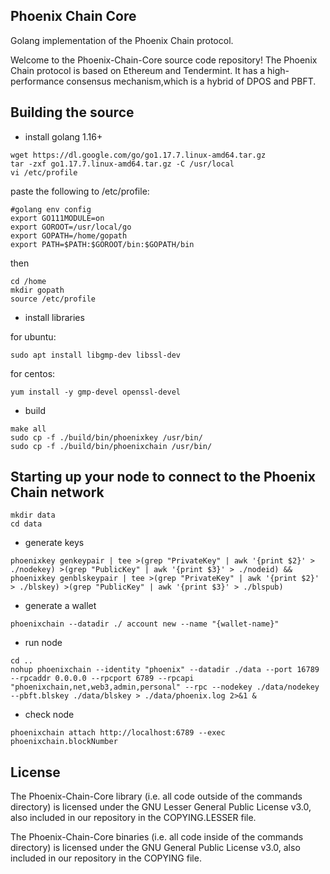 ## Phoenix Chain Core

Golang implementation of the Phoenix Chain protocol.

Welcome to the Phoenix-Chain-Core source code repository! The Phoenix Chain protocol is based on Ethereum and Tendermint. It has a high-performance consensus mechanism,which is a hybrid of DPOS and PBFT.

## Building the source

- install golang 1.16+

```
wget https://dl.google.com/go/go1.17.7.linux-amd64.tar.gz
tar -zxf go1.17.7.linux-amd64.tar.gz -C /usr/local
vi /etc/profile
```

paste the following to /etc/profile:
```
#golang env config
export GO111MODULE=on
export GOROOT=/usr/local/go
export GOPATH=/home/gopath
export PATH=$PATH:$GOROOT/bin:$GOPATH/bin
```

then
```
cd /home 
mkdir gopath
source /etc/profile
```

- install libraries

for ubuntu:
```
sudo apt install libgmp-dev libssl-dev
```
for centos:
```
yum install -y gmp-devel openssl-devel
```

- build
```
make all
sudo cp -f ./build/bin/phoenixkey /usr/bin/
sudo cp -f ./build/bin/phoenixchain /usr/bin/
```

## Starting up your node to connect to the Phoenix Chain network

```
mkdir data
cd data
```
- generate keys
```
phoenixkey genkeypair | tee >(grep "PrivateKey" | awk '{print $2}' > ./nodekey) >(grep "PublicKey" | awk '{print $3}' > ./nodeid) && phoenixkey genblskeypair | tee >(grep "PrivateKey" | awk '{print $2}' > ./blskey) >(grep "PublicKey" | awk '{print $3}' > ./blspub)
```

- generate a wallet
```
phoenixchain --datadir ./ account new --name "{wallet-name}"
```

- run node
```
cd ..
nohup phoenixchain --identity "phoenix" --datadir ./data --port 16789 --rpcaddr 0.0.0.0 --rpcport 6789 --rpcapi "phoenixchain,net,web3,admin,personal" --rpc --nodekey ./data/nodekey --pbft.blskey ./data/blskey > ./data/phoenix.log 2>&1 &
```

- check node
```
phoenixchain attach http://localhost:6789 --exec phoenixchain.blockNumber
```

## License
The Phoenix-Chain-Core library (i.e. all code outside of the commands directory) is licensed under the GNU Lesser General Public License v3.0, also included in our repository in the COPYING.LESSER file.

The Phoenix-Chain-Core binaries (i.e. all code inside of the commands directory) is licensed under the GNU General Public License v3.0, also included in our repository in the COPYING file.